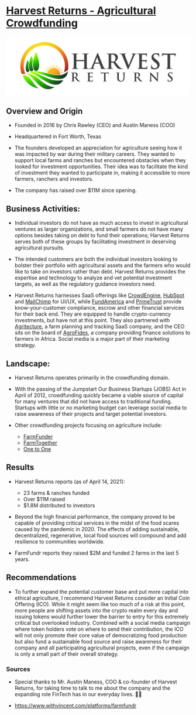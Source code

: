# [Harvest Returns - Agricultural Crowdfunding](https://www.harvestreturns.com/)

![](jpeg+high+res.jpg)

## Overview and Origin

* Founded in 2016 by Chris Rawley (CEO) and Austin Maness (COO)

* Headquartered in Fort Worth, Texas

* The founders developed an appreciation for agriculture seeing how it was impacted by war during their military careers.  They wanted to support local farms and ranches but encountered obstacles when they looked for investment opportunities.  Their idea was to facilitate the kind of investment they wanted to participate in, making it accessible to more farmers, ranchers and investors.

* The company has raised over $11M since opening.


## Business Activities:

* Individual investors do not have as much access to invest in agricultural ventures as larger organizations, and small farmers do not have many options besides taking on debt to fund their operations; Harvest Returns serves both of these groups by facilitating investment in deserving agricultural pursuits.

* The intended customers are both the individual investors looking to bolster their portfolio with agricultural assets and the farmers who would like to take on investors rather than debt.  Harvest Returns provides the expertise and technology to analyze and vet potential investment targets, as well as the regulatory guidance investors need.

* Harvest Returns harnesses SaaS offerings like [CrowdEngine](https://www.crowdengine.com/), [HubSpot](https://www.hubspot.com/) and [MailChimp](https://mailchimp.com/) for UI/UX, while [FundAmerica](https://www.fundamerica.com/) and [PrimeTrust](https://www.primetrust.com/) provide know-your-customer compliance, escrow and other financial services for their back end.  They are equipped to handle crypto-currency investments, but have not at this point.  They also partnered with [Agritecture](https://www.agritecture.com/), a farm planning and tracking SaaS company, and the CEO sits on the board of [AgroFides](https://agrofides.com/), a company providing finance solutions to farmers in Africa.  Social media is a major part of their marketing strategy.


## Landscape:

* Harvest Returns operates primarily in the crowdfunding domain.

* With the passing of the Jumpstart Our Business Startups (JOBS) Act in April of 2012, crowdfunding quickly became a viable source of capital for many ventures that did not have access to traditional funding.  Startups with little or no marketing budget can leverage social media to raise awareness of their projects and target potential investors.

* Other crowdfunding projects focusing on agriculture include:
    * [FarmFunder](https://www.farmfundr.com)
    + [FarmTogether](https://farmtogether.com)
    - [One to One](https://www.onetoonecf.com)


## Results

* Harvest Returns reports (as of April 14, 2021):
    - 23 farms & ranches funded
    - Over $11M raised
    - $1.8M distributed to investors

* Beyond the high financial performance, the company proved to be capable of providing critical services in the midst of the food scares caused by the pandemic in 2020.  The effects of adding sustainable, decentralized, regenerative, local food sources will compound and add resilience to communities worldwide.

* FarmFundr reports they raised $2M and funded 2 farms in the last 5 years.


## Recommendations

* To further expand the potential customer base and put more capital into ethical agriculture, I recommend Harvest Returns consider an Initial Coin Offering (ICO).  While it might seem like too much of a risk at this point, more people are shifting assets into the crypto realm every day and issuing tokens would further lower the barrier to entry for this extremely critical but overlooked industry.  Combined with a social media campaign where token holders vote on where to send their contribution, the ICO will not only promote their core value of democratizing food production but also fund a sustainable food source and raise awareness for their company and all participating agricultural projects, even if the campaign is only a small part of their overall strategy.


### Sources

* Special thanks to Mr. Austin Maness, COO & co-founder of Harvest Returns, for taking time to talk to me about the company and the expanding role FinTech has in our everyday lives. 🙏🏻

* https://www.withvincent.com/platforms/farmfundr
